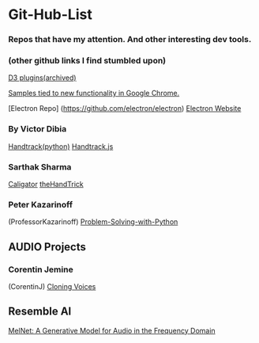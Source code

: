 # Git-Hub-List
### Repos that have my attention. And other interesting dev tools.
### (other github links I find stumbled upon)

[D3 plugins(archived)](https://github.com/d3/d3-plugins)

[Samples tied to new functionality in Google Chrome.](https://github.com/GoogleChrome/samples)

[Electron Repo] (https://github.com/electron/electron)
[Electron Website](https://electronjs.org/)

### By Victor Dibia
[Handtrack(python)](https://github.com/victordibia/handtracking)
[Handtrack.js](https://github.com/victordibia/handtrack.js)

### Sarthak Sharma
[Caligator](https://github.com/sarthology/caligator)
[theHandTrick](https://github.com/sarthology/thehandtrick)

### Peter Kazarinoff
(ProfessorKazarinoff)
[Problem-Solving-with-Python](https://github.com/ProfessorKazarinoff/Problem-Solving-with-Python)

## AUDIO Projects

### Corentin Jemine
(CorentinJ)
[Cloning Voices](https://github.com/CorentinJ/Real-Time-Voice-Cloning)

## Resemble AI
[MelNet: A Generative Model for Audio in the Frequency Domain](https://github.com/resemble-ai/MelNet)

